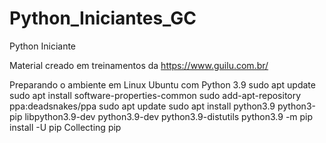 # Python_Iniciantes_GC
Python Iniciante  

Material creado em treinamentos da https://www.guilu.com.br/


Preparando o ambiente em Linux Ubuntu com Python 3.9 
    sudo apt update
    sudo apt install software-properties-common
    sudo add-apt-repository ppa:deadsnakes/ppa
    sudo apt update
    sudo apt install python3.9 python3-pip libpython3.9-dev python3.9-dev python3.9-distutils
    python3.9 -m pip install -U pip 
    Collecting pip


